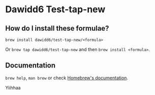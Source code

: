 # Dawidd6 Test-tap-new

## How do I install these formulae?
`brew install dawidd6/test-tap-new/<formula>`

Or `brew tap dawidd6/test-tap-new` and then `brew install <formula>`.

## Documentation
`brew help`, `man brew` or check [Homebrew's documentation](https://docs.brew.sh).

Yiihhaa
